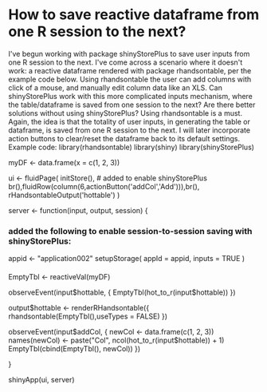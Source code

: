 
# How to save reactive dataframe from one R session to the next?

I've begun working with package shinyStorePlus to save user inputs from one R session to the next. I've come across a scenario where it doesn't work: a reactive dataframe rendered with package rhandsontable, per the example code below. Using rhandsontable the user can add columns with click of a mouse, and manually edit column data like an XLS. Can shinyStorePlus work with this more complicated inputs mechanism, where the table/dataframe is saved from one session to the next? Are there better solutions without using shinyStorePlus? Using rhandsontable is a must.
Again, the idea is that the totality of user inputs, in generating the table or dataframe, is saved from one R session to the next. I will later incorporate action buttons to clear/reset the dataframe back to its default settings.
Example code:
library(rhandsontable)
library(shiny)
library(shinyStorePlus)

myDF <- data.frame(x = c(1, 2, 3))

ui <- fluidPage(
  initStore(), # added to enable shinyStorePlus
  br(),fluidRow(column(6,actionButton('addCol','Add'))),br(),
  rHandsontableOutput('hottable')
)

server <- function(input, output, session) {
  
  ### added the following to enable session-to-session saving with shinyStorePlus:
  appid <- "application002" 
  setupStorage(
    appId = appid,
    inputs = TRUE
  )
  ####
  
  EmptyTbl <- reactiveVal(myDF)
  
  observeEvent(input$hottable, {
    EmptyTbl(hot_to_r(input$hottable))
  })
  
  output$hottable <- renderRHandsontable({
    rhandsontable(EmptyTbl(),useTypes = FALSE)
  })
  
  observeEvent(input$addCol, {
    newCol <- data.frame(c(1, 2, 3))
    names(newCol) <- paste("Col", ncol(hot_to_r(input$hottable)) + 1)
    EmptyTbl(cbind(EmptyTbl(), newCol))
  })
  
}

shinyApp(ui, server)


        